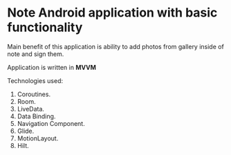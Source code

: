 # Note Android application with basic functionality
Main benefit of this application is ability to add photos from gallery inside of note and sign them.

Application is written in **MVVM**

Technologies used: 
1. Coroutines.
2. Room.
3. LiveData.
4. Data Binding.
5. Navigation Component.
6. Glide.
7. MotionLayout.
8. Hilt.
